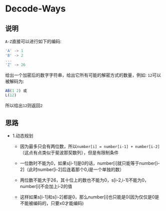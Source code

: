 # Decode-Ways

## 说明

`A-Z`直接可以进行如下的编码:

```js
'A' -> 1
'B' -> 2
...
'Z' -> 26
```

给出一个加密后的数字字符串，给出它所有可能的解密方式的数量，例如:
`12`可以被解码为:

```js
AB(1 2) 或
L(12)
```

所以给出`12`则返回`2`

## 思路

- 1.动态规划

	* 因为最多只会有两位数，所以`number[i] = number[i-1] + number[i-2]`（这点有点类似于斐波那契数列），但是有限制条件
	
	* 一位数时不能为0，如果s[i-1]是0的话，number[i]就只能等于number[i-2]（此时number[i-2]后连着那个0,i是一个单独的数）
	
	* 两位数不能大于26，其十位上的数也不能为0，s[i-2,i-1]不能为0，number[i]不会加上i-2的值
	
	* 这样如果s[i-1]和s[i-2]都是0，那么number[i]也只能是0(因为仅仅是0是不能被编码的，只要x0才能编码)
